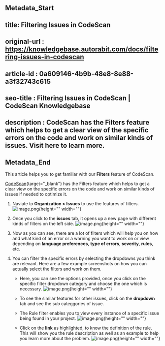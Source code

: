 ## Metadata_Start
## title: Filtering Issues in CodeScan
## original-url : https://knowledgebase.autorabit.com/docs/filtering-issues-in-codescan
## article-id : 0a609146-4b9b-48e8-8e88-a3f32743c615
## seo-title : Filtering Issues in CodeScan |  CodeScan Knowledgebase
## description : CodeScan has the Filters feature which helps to get a clear view of the specific errors on the code and work on similar kinds of issues. Visit here to learn more.
## Metadata_End
This article helps you to get familiar with our **Filters** feature of CodeScan.

[CodeScan](https://www.codescan.io/){target="_blank"} has the Filters feature which helps to get a clear view on the specific errors on the code and work on similar kinds of issues if needed to optimize it.

1. Naviate to **Organization > Issues** to use the features of filters. 
![image.png](https://cdn.document360.io/8711f4e7-c040-4616-aac9-d947f87e4619/Images/Documentation/image-73QLHKII.png){height="" width=""}

2. Once you click to the **issues** tab, it opens up a new page with different kinds of filters on the left side.
![image.png](https://cdn.document360.io/8711f4e7-c040-4616-aac9-d947f87e4619/Images/Documentation/image-K62K21S5.png){height="" width=""}

3. Now as you can see, there are a lot of filters which will help you on how and what kind of an error or a warning you want to work on or view depending on **language preferences**, **type of errors**, **severity**, **rules**, etc.

4. You can filter the specific errors by selecting the dropdowns you think are relevant.
Here are a few example screenshots on how you can actually select the filters and work on them.

    * Here, you can see the options provided, once you click on the specific filter dropdown category and choose the one which is necessary.
![image.png](https://cdn.document360.io/8711f4e7-c040-4616-aac9-d947f87e4619/Images/Documentation/image%28276%29.png){height="" width=""}

    * To see the similar features for other issues, click on the **dropdown** tab and see the sub categgories of issue. 

    * The Rule filter enables you to view every instance of a specific issue being found in your project.
![image.png](https://cdn.document360.io/8711f4e7-c040-4616-aac9-d947f87e4619/Images/Documentation/image%28277%29.png){height="" width=""}

    * Click on the  **link** as highlighted, to know the definition of the rule. This will show you the rule description as well as an example to help you learn more about the problem.
![image.png](https://cdn.document360.io/8711f4e7-c040-4616-aac9-d947f87e4619/Images/Documentation/image%28278%29.png){height="" width=""}
